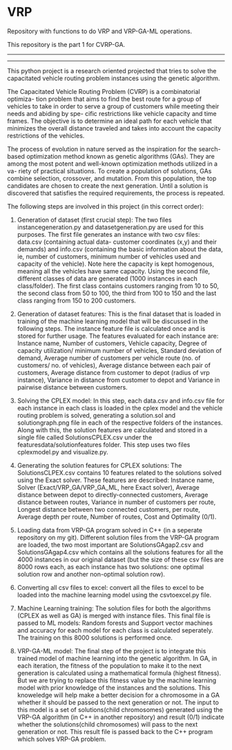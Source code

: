 # VRP

Repository with functions to do VRP and VRP-GA-ML operations.

This repository is the part 1 for CVRP-GA. 

---

---

This python project is a research oriented projected that tries to solve the capacitated vehicle routing problem instances using the genetic algorithm.

The Capacitated Vehicle Routing Problem (CVRP) is a combinatorial optimiza-
tion problem that aims to find the best route for a group of vehicles to take in
order to serve a group of customers while meeting their needs and abiding by spe-
cific restrictions like vehicle capacity and time frames. The objective is to determine an ideal path for each vehicle that minimizes the overall distance traveled and takes into account the capacity restrictions of the vehicles.

The process of evolution in nature served as the inspiration for the search-
based optimization method known as genetic algorithms (GAs). They are
among the most potent and well-known optimization methods utilized in a va-
riety of practical situations. To create a population of solutions, GAs combine
selection, crossover, and mutation. From this population, the top candidates
are chosen to create the next generation. Until a solution is discovered that
satisfies the required requirements, the process is repeated.

The following steps are involved in this project (in this correct order):

1. Generation of dataset (first crucial step): The two files instancegeneration.py and datasetgeneration.py are used for this purposes. The first file generates an instance with two csv files: data.csv (containing actual data- customer coordinates (x,y) and their demands) and info.csv (containing the basic information about the data, ie, number of customers, minimum number of vehicles used and capacity of the vehicle). Note here the capacity is kept homogenous, meaning all the vehicles have same capacity. Using the second file, different classes of data are generated (1000 instances in each class/folder). The first class contains customers ranging from 10 to 50, the second class from 50 to 100, the third from 100 to 150 and the last class ranging from 150 to 200 customers. 

2. Generation of dataset features: This is the final dataset that is loaded in training of the machine learning model that will be discussed in the following steps. The instance feature file is calculated once and is stored for further usage. The features evaluated for each instance are: Instance name, Number of customers, Vehicle capacity, Degree of capacity utilization/ minimum number of vehicles, Standard deviation of demand, Average number of customers per vehicle route (no. of customers/ no. of vehicles), Average distance between each pair of customers, Average distance from customer to depot (radius of vrp instance), Variance in distance from customer to depot and Variance in pairwise distance between customers.

3. Solving the CPLEX model: In this step, each data.csv and info.csv file for each instance in each class is loaded in the cplex model and the vehicle routing problem is solved, generating a solution.sol and solutiongraph.png file in each of the respective folders of the instances. Along with this, the solution features are calculated and stored in a single file called SolutionsCPLEX.csv under the featuresdata/solutionfeatures folder. This step uses two files cplexmodel.py and visualize.py.

4. Generating the solution features for CPLEX solutions: The SolutionsCLPEX.csv contains 10 features related to the solutions solved using the Exact solver. These features are described: Instance name, Solver (Exact/VRP_GA/VRP_GA_ML, here Exact solver), Average distance between depot to directly-connected customers, Average distance between routes, Variance in number of customers per route, Longest distance between two connected customers, per route, Average depth per route, Number of routes, Cost and Optimality (0/1).

5. Loading data from VRP-GA program solved in C++ (in a seperate repository on my git). Different solution files from the VRP-GA program are loaded, the two most important are SolutionsGAgap2.csv and SolutionsGAgap4.csv which contains all the solutions features for all the 4000 instances in our original dataset (but the size of these csv files are 8000 rows each, as each instance has two solutions: one optimal solution row and another non-optimal solution row).

6. Converting all csv files to excel: convert all the files to excel to be loaded into the machine learning model using the csvtoexcel.py file.

7. Machine Learning training: The solution files for both the algorithms (CPLEX as well as GA) is merged with instance files. This final file is passed to ML models: Random forests and Support vector machines and accuracy for each model for each class is calculated seperately. The training on this 8000 solutions is performed once.

8. VRP-GA-ML model: The final step of the project is to integrate this trained model of machine learning into the genetic algorithm. In GA, in each iteration, the fitness of the population to make it to the next generation is calculated using a mathematical formula (highest fitness). But we are trying to replace this fitness value by the machine learning model with prior knowledge of the instances and the solutions. This knoweledge will help make a better decision for a chromosome in a GA whether it should be passed to the next generation or not. The input to this model is a set of solutions(child chromosomes) generated using the VRP-GA algorithm (in C++ in another repository) and result (0/1) indicate whether the solutions(child chromosomes) will pass to the next generation or not. This result file is passed back to the C++ program which solves VRP-GA problem.
